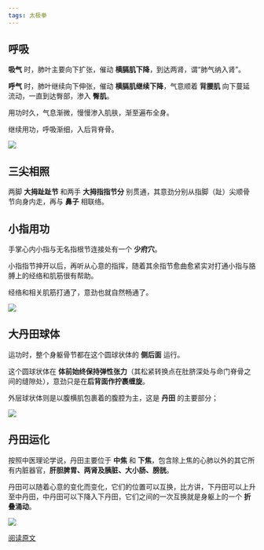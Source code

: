 ```yaml
---
tags: 太极拳
---
```




## 呼吸

**吸气** 时，肺叶主要向下扩张，催动 **横膈肌下降**，到达两肾，谓“肺气纳入肾”。

**呼气** 时，肺叶继续向下伸张，催动 **横膈肌继续下降**，气意顺着 **背腰肌** 向下蔓延流动，一直到达臀部，渗入 **臀肌**。

用功时久，气息渐微，慢慢渗入肌肤，渐至遍布全身。

继续用功，呼吸渐细，入后背脊骨。

![](http://zhouzm.cn/Health/assets/images/210515-%E6%A8%AA%E9%9A%94%E8%82%8C.jpg)



## 三尖相照

两脚 **大拇趾趾节** 和两手 **大拇指指节分** 别贯通，其意劲分别从指脚（趾）尖顺骨节向身内走，再与 **鼻子** 相联络。

## 小指用功

手掌心内小指与无名指根节连接处有一个 **少府穴**。

小指指节抻开以后，再听从心意的指挥，随着其余指节愈曲愈紧实对打通小指与胳膊上的经络和肌筋很有帮助。

经络和相关肌筋打通了，意劲也就自然畅通了。

![](http://zhouzm.cn/Health/assets/images/210515-%E6%89%8B%E6%8E%8C%E7%A9%B4%E4%BD%8D.jpeg)

## 大丹田球体

运功时，整个身躯骨节都在这个圆球状体的 **侧后面** 运行。

这个圆球状体在 **体前始终保持弹性张力**（其松紧转换点在肚脐深处与命门脊骨之间的缝隙处），意劲只是在**后背面作拧裹缠旋**。

外层球状体则是以腹横肌包裹着的腹腔为主，这是 **丹田** 的主要部分；

![](http://zhouzm.cn/Health/assets/images/210515-%E4%B8%B9%E7%94%B0.jpeg)

## 丹田运化



按照中医理论学说，丹田主要位于 **中焦** 和 **下焦**，包含除上焦的心肺以外的其它所有内脏器官，**肝胆脾胃、两肾及胰脏、大小肠、膀胱**。

丹田可以随着心意的变化而变化，它们的位置可以互换，比方讲，下丹田可以上升至中丹田，中丹田可以下降入下丹田，它们之间的一次互换就是身躯上的一个 **折叠涌动**。

![](http://zhouzm.cn/DailyRead/assets/images/0327-%E4%B8%B9%E7%94%B03.webp)

[阅读原文](https://mp.weixin.qq.com/s/NWV7ZKfhqggv6I7SYJKFtA)
